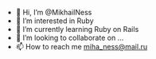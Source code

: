 - 👋 Hi, I’m @MikhailNess
- 👀 I’m interested in Ruby
- 🌱 I’m currently learning Ruby on Rails
- 💞️ I’m looking to collaborate on ...
- 📫 How to reach me miha_ness@mail.ru

<!---
MikhailNess/MikhailNess is a ✨ special ✨ repository because its `README.md` (this file) appears on your GitHub profile.
You can click the Preview link to take a look at your changes.
--->
